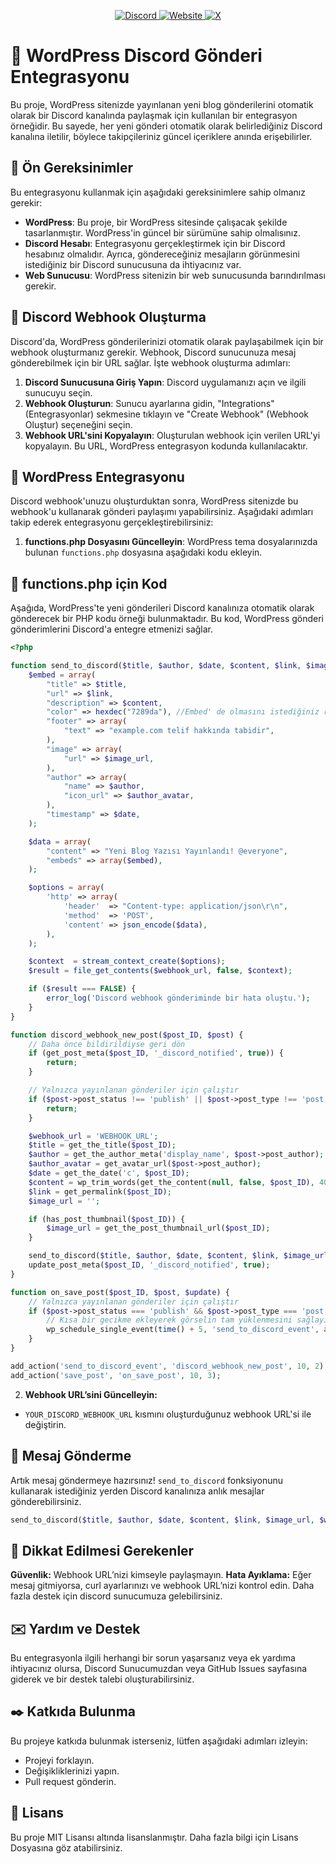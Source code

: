 <!-- Sosyal Medya Bağlantıları -->
<p align="center">
  <a href="https://discord.com/invite/eWcNKXmsgw" target="_blank">
    <img src="https://img.shields.io/badge/Discord-%2300b0ff?style=for-the-badge&logo=discord&logoColor=white" alt="Discord" />
  </a>
  <a href="https://emirhankaya.net" target="_blank">
    <img src="https://img.shields.io/badge/Website-%23000000?style=for-the-badge&logo=google-chrome&logoColor=white" alt="Website" />
  </a>
  <a href="https://x.com/EmirhanKaya_41" target="_blank">
    <img src="https://img.shields.io/badge/Twitter-%231DA1F2?style=for-the-badge&logo=twitter&logoColor=white" alt="X" />
  </a>
</p>

# 🤖 WordPress Discord Gönderi Entegrasyonu

Bu proje, WordPress sitenizde yayınlanan yeni blog gönderilerini otomatik olarak bir Discord kanalında paylaşmak için kullanılan bir entegrasyon örneğidir. Bu sayede, her yeni gönderi otomatik olarak belirlediğiniz Discord kanalına iletilir, böylece takipçileriniz güncel içeriklere anında erişebilirler.


## 📜 Ön Gereksinimler

Bu entegrasyonu kullanmak için aşağıdaki gereksinimlere sahip olmanız gerekir:

- **WordPress**: Bu proje, bir WordPress sitesinde çalışacak şekilde tasarlanmıştır. WordPress'in güncel bir sürümüne sahip olmalısınız.
- **Discord Hesabı**: Entegrasyonu gerçekleştirmek için bir Discord hesabınız olmalıdır. Ayrıca, göndereceğiniz mesajların görünmesini istediğiniz bir Discord sunucusuna da ihtiyacınız var.
- **Web Sunucusu**: WordPress sitenizin bir web sunucusunda barındırılması gerekir.

## 📁 Discord Webhook Oluşturma

Discord'da, WordPress gönderilerinizi otomatik olarak paylaşabilmek için bir webhook oluşturmanız gerekir. Webhook, Discord sunucunuza mesaj gönderebilmek için bir URL sağlar. İşte webhook oluşturma adımları:

1. **Discord Sunucusuna Giriş Yapın**: Discord uygulamanızı açın ve ilgili sunucuyu seçin.
2. **Webhook Oluşturun**: Sunucu ayarlarına gidin, "Integrations" (Entegrasyonlar) sekmesine tıklayın ve "Create Webhook" (Webhook Oluştur) seçeneğini seçin.
3. **Webhook URL'sini Kopyalayın**: Oluşturulan webhook için verilen URL'yi kopyalayın. Bu URL, WordPress entegrasyon kodunda kullanılacaktır.

## 📕 WordPress Entegrasyonu

Discord webhook'unuzu oluşturduktan sonra, WordPress sitenizde bu webhook'u kullanarak gönderi paylaşımı yapabilirsiniz. Aşağıdaki adımları takip ederek entegrasyonu gerçekleştirebilirsiniz:

1. **functions.php Dosyasını Güncelleyin**: WordPress tema dosyalarınızda bulunan `functions.php` dosyasına aşağıdaki kodu ekleyin.

## 📗 functions.php için Kod

Aşağıda, WordPress'te yeni gönderileri Discord kanalınıza otomatik olarak gönderecek bir PHP kodu örneği bulunmaktadır. Bu kod, WordPress gönderi gönderimlerini Discord'a entegre etmenizi sağlar.

```php
<?php

function send_to_discord($title, $author, $date, $content, $link, $image_url, $webhook_url, $author_avatar) {
    $embed = array(
        "title" => $title,
        "url" => $link,
        "description" => $content,
        "color" => hexdec("7289da"), //Embed' de olmasını istediğiniz renk kodunuz
        "footer" => array(
            "text" => "example.com telif hakkında tabidir",
        ),
        "image" => array(
            "url" => $image_url,
        ),
        "author" => array(
            "name" => $author,
            "icon_url" => $author_avatar,
        ),
        "timestamp" => $date,
    );

    $data = array(
        "content" => "Yeni Blog Yazısı Yayınlandı! @everyone",
        "embeds" => array($embed),
    );

    $options = array(
        'http' => array(
            'header'  => "Content-type: application/json\r\n",
            'method'  => 'POST',
            'content' => json_encode($data),
        ),
    );

    $context  = stream_context_create($options);
    $result = file_get_contents($webhook_url, false, $context);

    if ($result === FALSE) {
        error_log('Discord webhook gönderiminde bir hata oluştu.');
    }
}

function discord_webhook_new_post($post_ID, $post) {
    // Daha önce bildirildiyse geri dön
    if (get_post_meta($post_ID, '_discord_notified', true)) {
        return;
    }

    // Yalnızca yayınlanan gönderiler için çalıştır
    if ($post->post_status !== 'publish' || $post->post_type !== 'post') {
        return;
    }

    $webhook_url = 'WEBHOOK_URL';
    $title = get_the_title($post_ID);
    $author = get_the_author_meta('display_name', $post->post_author);
    $author_avatar = get_avatar_url($post->post_author);
    $date = get_the_date('c', $post_ID);
    $content = wp_trim_words(get_the_content(null, false, $post_ID), 40, '...');
    $link = get_permalink($post_ID);
    $image_url = '';

    if (has_post_thumbnail($post_ID)) {
        $image_url = get_the_post_thumbnail_url($post_ID);
    }

    send_to_discord($title, $author, $date, $content, $link, $image_url, $webhook_url, $author_avatar);
    update_post_meta($post_ID, '_discord_notified', true);
}

function on_save_post($post_ID, $post, $update) {
    // Yalnızca yayınlanan gönderiler için çalıştır
    if ($post->post_status === 'publish' && $post->post_type === 'post') {
        // Kısa bir gecikme ekleyerek görselin tam yüklenmesini sağlayın
        wp_schedule_single_event(time() + 5, 'send_to_discord_event', array($post_ID, $post));
    }
}

add_action('send_to_discord_event', 'discord_webhook_new_post', 10, 2);
add_action('save_post', 'on_save_post', 10, 3);
```

2. **Webhook URL’sini Güncelleyin:**
- `YOUR_DISCORD_WEBHOOK_URL` kısmını oluşturduğunuz webhook URL'si ile değiştirin.

## 📕 Mesaj Gönderme
Artık mesaj göndermeye hazırsınız! `send_to_discord` fonksiyonunu kullanarak istediğiniz yerden Discord kanalınıza anlık mesajlar gönderebilirsiniz.

```php
send_to_discord($title, $author, $date, $content, $link, $image_url, $webhook_url, $author_avatar);
```

## 📕 Dikkat Edilmesi Gerekenler
**Güvenlik:** Webhook URL’nizi kimseyle paylaşmayın.
**Hata Ayıklama:** Eğer mesaj gitmiyorsa, curl ayarlarınızı ve webhook URL’nizi kontrol edin. Daha fazla destek için discord sunucumuza gelebilirsiniz.

## ✉️ Yardım ve Destek
Bu entegrasyonla ilgili herhangi bir sorun yaşarsanız veya ek yardıma ihtiyacınız olursa, Discord Sunucumuzdan veya GitHub Issues sayfasına giderek ve bir destek talebi oluşturabilirsiniz.

## ✒️ Katkıda Bulunma
Bu projeye katkıda bulunmak isterseniz, lütfen aşağıdaki adımları izleyin:

- Projeyi forklayın.
- Değişikliklerinizi yapın.
- Pull request gönderin.

## 📑 Lisans
Bu proje MIT Lisansı altında lisanslanmıştır. Daha fazla bilgi için Lisans Dosyasına göz atabilirsiniz.
